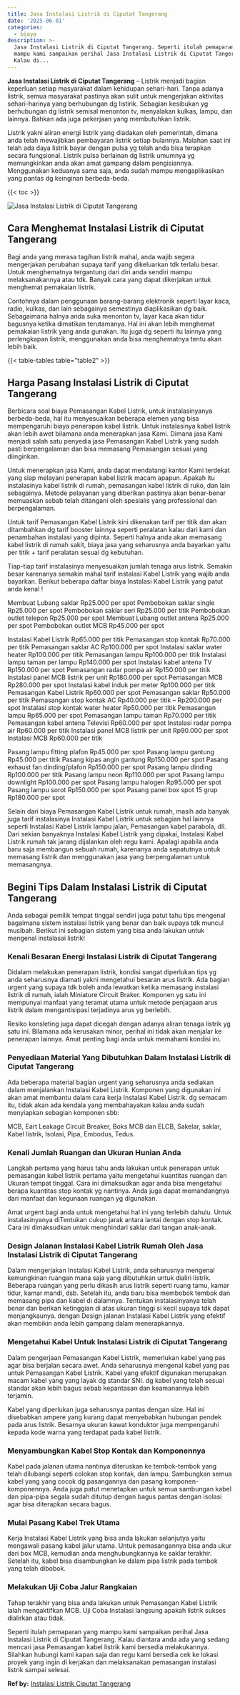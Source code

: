 ```yaml
---
title: Jasa Instalasi Listrik di Ciputat Tangerang
date: '2025-06-01'
categories:
  - biaya
description: >-
  Jasa Instalasi Listrik di Ciputat Tangerang. Seperti itulah pemaparan yang
  mampu kami sampaikan perihal Jasa Instalasi Listrik di Ciputat Tangerang.
  Kalau di...
---
```


**Jasa Instalasi Listrik di Ciputat Tangerang** – Listrik menjadi bagian keperluan setiap masyarakat dalam kehidupan sehari-hari. Tanpa adanya listrik, semua masyarakat pastinya akan sulit untuk mengerjakan aktivitas sehari-harinya yang berhubungan dg listirik. Sebagian kesibukan yg berhubungan dg listrik semisal menonton tv, menyalakan kulkas, lampu, dan lainnya. Bahkan ada juga pekerjaan yang membutuhkan listrik.

Listrik yakni aliran energi listrik yang diadakan oleh pemerintah, dimana anda telah mewajibkan pembayaran listrik setiap bulannya. Malahan saat ini telah ada daya listrik bayar dengan pulsa yg telah anda bisa terapkan secara fungsional. Listrik pulsa berlainan dg listrik umumnya yg memungkinkan anda akan amat gampang dalam pengisiannya. Menggunakan keduanya sama saja, anda sudah mampu mengaplikasikan yang pantas dg keinginan berbeda-beda.

{{< toc >}}

![Jasa Instalasi Listrik di Ciputat Tangerang](/images/instalasi-listrik-murah31.png)

## Cara Menghemat Instalasi Listrik di Ciputat Tangerang

Bagi anda yang merasa tagihan listrik mahal, anda wajib segera mengerjakan perubahan supaya tarif yang dikeluarkan tdk terlalu besar. Untuk menghematnya tergantung dari diri anda sendiri mampu melaksanakannya atau tdk. Banyak cara yang dapat dikerjakan untuk menghemat pemakaian listrik.

Contohnya dalam penggunaan barang-barang elektronik seperti layar kaca, radio, kulkas, dan lain sebagainya semestinya diaplikasikan dg baik. Sebagaimana halnya anda suka menonton tv, layar kaca akan tidur bagusnya ketika dimatikan terutamanya. Hal ini akan lebih menghemat pemakaian listrik yang anda gunakan. Itu juga dg seperti itu lainnya yang perlengkapan listrik, menggunakan anda bisa menghematnya tentu akan lebih baik.

{{< table-tables table="table2" >}}

## Harga Pasang Instalasi Listrik di Ciputat Tangerang

Berbicara soal biaya Pemasangan Kabel Listrik, untuk instalasinyanya berbeda-beda, hal itu menyesuaikan beberapa elemen yang bisa mempengaruhi biaya penerapan kabel listrik. Untuk instalasinya kabel listrik akan lebih awet bilamana anda menerapkan jasa Kami. Dimana jasa Kami menjadi salah satu penyedia jasa Pemasangan Kabel Listrik yang sudah pasti berpengalaman dan bisa memasang Pemasangan sesuai yang diinginkan.

Untuk menerapkan jasa Kami, anda dapat mendatangi kantor Kami terdekat yang siap melayani penerapan kabel listrik macam apapun. Apakah itu instalasinya kabel listrik di rumah, pemasangan kabel listrik di ruko, dan lain sebagainya. Metode pelayanan yang diberikan pastinya akan benar-benar memuaskan sebab telah ditangani oleh spesialis yang professional dan berpengalaman.

Untuk tarif Pemasangan Kabel Listrik kini dikenakan tarif per titik dan akan ditambahkan dg tarif booster lainnya seperti peralatan kalau dari kami dan penambahan instalasi yang dipinta. Seperti halnya anda akan memasang kabel listrik di rumah sakit, biaya jasa yang seharusnya anda bayarkan yaitu per titik + tarif peralatan sesuai dg kebutuhan.

Tiap-tiap tarif instalasinya menyesuaikan jumlah tenaga arus listrik. Semakin besar karenanya semakin mahal tarif instalasi Kabel Listrik yang wajib anda bayarkan. Berikut beberapa daftar biaya Instalasi Kabel Listrik yang patut anda kenal !

Membuat Lubang saklar Rp25.000 per spot Pembobokan saklar single Rp25.000 per spot Pembobokan saklar seri Rp25.000 per titik Pembobokan outlet telepon Rp25.000 per spot Membuat Lubang outlet antena Rp25.000 per spot Pembobokan outlet MCB Rp45.000 per spot

Instalasi Kabel Listrik Rp65.000 per titik Pemasangan stop kontak Rp70.000 per titik Pemasangan saklar AC Rp100.000 per spot Instalasi saklar water heater Rp100.000 per titik Pemasangan lampu Rp100.000 per titik Instalasi lampu taman per lampu Rp140.000 per spot Instalasi kabel antena TV Rp150.000 per spot Pemasangan radar pompa air Rp150.000 per titik Instalasi panel MCB listrik per unit Rp180.000 per spot Pemasangan MCB Rp280.000 per spot Instalasi kabel induk per meter Rp100.000 per titik Pemasangan Kabel Listrik Rp60.000 per spot Pemasangan saklar Rp50.000 per titik Pemasangan stop kontak AC Rp40.000 per titik – Rp200.000 per spot Instalasi stop kontak water heater Rp50.000 per titik Pemasangan lampu Rp65.000 per spot Pemasangan lampu taman Rp70.000 per titik Pemasangan kabel antena Televisi Rp60.000 per spot Instalasi radar pompa air Rp60.000 per titik Instalasi panel MCB listrik per unit Rp90.000 per spot Instalasi MCB Rp60.000 per titik

Pasang lampu fitting plafon Rp45.000 per spot Pasang lampu gantung Rp45.000 per titik Pasang kipas angin gantung Rp150.000 per spot Pasang exhaust fan dinding/plafon Rp150.000 per spot Pasang lampu dinding Rp100.000 per titik Pasang lampu neon Rp110.000 per spot Pasang lampu downlight Rp100.000 per spot Pasang lampu halogen Rp95.000 per spot Pasang lampu sorot Rp150.000 per spot Pasang panel box spot 15 grup Rp180.000 per spot

Selain dari biaya Pemasangan Kabel Listrik untuk rumah, masih ada banyak juga tarif instalasinya Instalasi Kabel Listrik untuk sebagian hal lainnya seperti Instalasi Kabel Listrik lampu jalan, Pemasangan kabel parabola, dll. Dari sekian banyaknya Instalasi Kabel Listrik yang dipakai, Instalasi Kabel Listrik rumah tak jarang dijalankan oleh regu kami. Apalagi apabila anda baru saja membangun sebuah rumah, karenanya anda sepatutnya untuk memasang listrik dan menggunakan jasa yang berpengalaman untuk memasangnya.

## Begini Tips Dalam Instalasi Listrik di Ciputat Tangerang


Anda sebagai pemilik tempat tinggal sendiri juga patut tahu tips mengenal bagaimana sistem instalasi listrik yang benar dan baik supaya tdk muncul musibah. Berikut ini sebagian sistem yang bisa anda lakukan untuk mengenal instalasai listrik!

### Kenali Besaran Energi Instalasi Listrik di Ciputat Tangerang

Didalam melakukan penerapan listrik, kondisi sangat diperlukan tips yg anda seharusnya diamati yakni mengetahui besaran arus listrik. Ada bagian urgent yang supaya tdk boleh anda lewatkan ketika memasang instalasi listrik di rumah, ialah Miniature Circuit Braker. Komponen yg satu ini mempunyai manfaat yang teramat utama untuk metode penjagaan arus listrik dalam mengantisipasi terjadinya arus yg berlebih.

Resiko konsleting juga dapat dicegah dengan adanya aliran tenaga listrik yg satu ini. Bilamana ada kerusakan minor, perihal ini tidak akan menjalar ke penerapan lainnya. Amat penting bagi anda untuk memahami kondisi ini.

### Penyediaan Material Yang Dibutuhkan Dalam Instalasi Listrik di Ciputat Tangerang

Ada beberapa material bagian urgent yang seharusnya anda sediakan dalam menjalankan Instalasi Kabel Listrik. Komponen yang digunakan ini akan amat membantu dalam cara kerja Instalasi Kabel Listrik. dg semacam itu, tidak akan ada kendala yang membahayakan kalau anda sudah menyiapkan sebagian komponen sbb:

MCB, Eart Leakage Circuit Breaker, Boks MCB dan ELCB, Sakelar, saklar, Kabel listrik, Isolasi, Pipa, Embodus, Tedus.

### Kenali Jumlah Ruangan dan Ukuran Hunian Anda

Langkah pertama yang harus tahu anda lakukan untuk penerapan untuk pemasangan kabel listrik pertama yaitu mengetahui kuantitas ruangan dan Ukuran tempat tinggal. Cara ini dimaksudkan agar anda bisa mengetahui berapa kuantitas stop kontak yg nantinya. Anda juga dapat memandangnya dari manfaat dan kegunaan ruangan yg digunakan.

Amat urgent bagi anda untuk mengetahui hal ini yang terlebih dahulu. Untuk instalasinyanya diTentukan cukup jarak antara lantai dengan stop kontak. Cara ini dimaksudkan untuk menghindari saklar dari tangan anak-anak.

### Design Jalanan Instalasi Kabel Listrik Rumah Oleh Jasa Instalasi Listrik di Ciputat Tangerang

Dalam mengerjakan Instalasi Kabel Listrik, anda seharusnya mengenal kemungkinan ruangan mana saja yang dibutuhkan untuk dialiri listrik. Beberapa ruangan yang perlu dikasih arus listrik seperti ruang tamu, kamar tidur, kamar mandi, dsb. Setelah itu, anda baru bisa membobok tembok dan memasang pipa dan kabel di dalamnya. Tentukan instalasinyanya telah benar dan berikan ketinggian di atas ukuran tinggi si kecil supaya tdk dapat menjangkaunya. dengan Design jalanan Instalasi Kabel Listrik yang efektif akan membikin anda lebih gampang dalam menerapkannya.

### Mengetahui Kabel Untuk Instalasi Listrik di Ciputat Tangerang

Dalam pengerjaan Pemasangan Kabel Listrik, memerlukan kabel yang pas agar bisa berjalan secara awet. Anda seharusnya mengenal kabel yang pas untuk Pemasangan Kabel Listrik. Kabel yang efektif digunakan merupakan macam kabel yang yang layak dg standar SNI. dg kabel yang telah sesuai standar akan lebih bagus sebab kepantasan dan keamanannya lebih terjamin.

Kabel yang diperlukan juga seharusnya pantas dengan size. Hal ini disebabkan ampere yang kurang dapat menyebabkan hubungan pendek pada arus listrik. Besarnya ukuran kawat konduktor juga mempengaruhi kepada kode warna yang terdapat pada kabel listrik.

### Menyambungkan Kabel Stop Kontak dan Komponennya

Kabel pada jalanan utama nantinya diteruskan ke tembok-tembok yang telah dilubangi seperti colokan stop kontak, dan lampu. Sambungkan semua kabel yang yang cocok dg pasangannya dan pasang komponen-komponennya. Anda juga patut menetapkan untuk semua sambungan kabel dan pipa-pipa segala sudah ditutup dengan bagus pantas dengan isolasi agar bisa diterapkan secara bagus.

### Mulai Pasang Kabel Trek Utama

Kerja Instalasi Kabel Listrik yang bisa anda lakukan selanjutya yaitu mengawali pasang kabel jalur utama. Untuk pemasangannya bisa anda ukur dari box MCB, kemudian anda menghubungkannya ke saklar terakhir. Setelah itu, kabel bisa disambungkan ke dalam pipa listrik pada tembok yang telah dibobok.

### Melakukan Uji Coba Jalur Rangkaian

Tahap terakhir yang bisa anda lakukan untuk Pemasangan Kabel Listrik ialah mengaktifkan MCB. Uji Coba Instalasi langsung apakah listrik sukses dialirkan atau tidak.

Seperti itulah pemaparan yang mampu kami sampaikan perihal Jasa Instalasi Listrik di Ciputat Tangerang. Kalau diantara anda ada yang sedang mencari jasa Pemasangan kabel listrik kami bersedia melakukannya. Silahkan hubungi kami kapan saja dan regu kami bersedia cek ke lokasi proyek yang ingin di kerjakan dan melaksanakan pemasangan instalasi listrik sampai selesai.

**Ref by:** [Instalasi Listrik Ciputat Tangerang](https://id.wikipedia.org/wiki/Instalasi)
